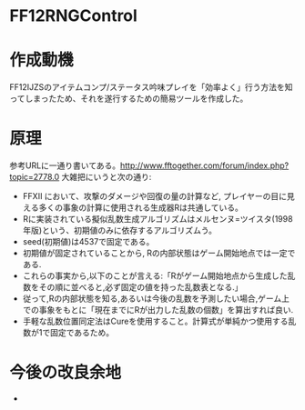 # FF12RNGControl

# 作成動機
FF12IJZSのアイテムコンプ/ステータス吟味プレイを「効率よく」行う方法を知ってしまったため、それを遂行するための簡易ツールを作成した。
# 原理
参考URLに一通り書いてある。http://www.fftogether.com/forum/index.php?topic=2778.0
大雑把にいうと次の通り:
- FFXII において、攻撃のダメージや回復の量の計算など, プレイヤーの目に見える多くの事象の計算に使用される生成器Rは共通している。
- Rに実装されている擬似乱数生成アルゴリズムはメルセンヌ=ツイスタ(1998 年版)という、初期値のみに依存するアルゴリズムう。
- seed(初期値)は4537で固定である。
- 初期値が固定されていることから, Rの内部状態はゲーム開始地点では一定である.
- これらの事実から,以下のことが言える:「Rがゲーム開始地点から生成した乱数をその順に並べると,必ず固定の値を持った乱数表となる.」
- 従って,Rの内部状態を知る,あるいは今後の乱数を予測したい場合,ゲーム上での事象をもとに「現在までにRが出力した乱数の個数」を算出すれば良い.
- 手軽な乱数位置同定法はCureを使用すること。計算式が単純かつ使用する乱数が1で固定であるため。
# 今後の改良余地
- 
